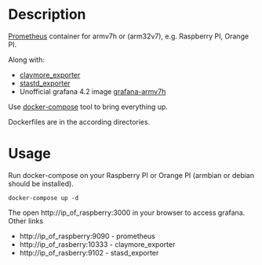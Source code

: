 # Description

[Prometheus](https://prometheus.io) container for armv7h or (arm32v7), e.g. Raspberry PI, Orange PI.

Along with:

* [claymore_exporter](https://github.com/murat1985/claymore_exporter)
* [stastd_exporter](https://github.com/prometheus/statsd_exporter)
* Unofficial grafana 4.2 image [grafana-armv7h](https://github.com/fg2it/grafana-on-raspberr)

Use [docker-compose](https://docs.docker.com/compose/) tool to bring everything up.

Dockerfiles are in the according directories.

# Usage
Run docker-compose on your Raspberry PI or Orange PI (armbian or debian should be installed).

```
docker-compose up -d
```

The open http://ip_of_raspberry:3000 in your browser to access grafana. 
Other links

* http://ip_of_raspberry:9090 - prometheus
* http://ip_of_rasberry:10333 - claymore_exporter
* http://ip_of_rasberry:9102 - stasd_exporter



